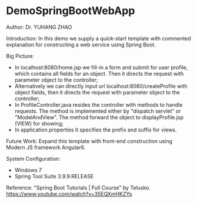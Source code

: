 # DemoSpringBootWebApp

Author: Dr. YUHANG ZHAO

Introduction: 
In this demo we supply a quick-start template with commented explanation for constructing a web service using Spring Boot.

Big Picture:
- In localhost:8080/home.jsp we fill-in a form and submit for user profile, 
  which contains all fields for an object. Then it directs the request with parameter object to the controller;
- Alternatively we can directly input url localhost:8080/createProfile with object fields, 
  then it directs the request with parameter object to the controller;
- In ProfileController.java resides the controller with methods to handle requests.
  The method is implemented either by "dispatch servlet" or "ModelAndView".
  The method forward the object to displayProfile.jsp (VIEW) for showing;
- In application.properties it specifies the prefix and suffix for views.

Future Work: Expand this template with front-end construction using Modern JS framework Angular6.

System Configuration:
- Windows 7
- Spring Tool Suite 3.9.9.RELEASE

Reference: "Spring Boot Tutorials | Full Course" by Telusko. https://www.youtube.com/watch?v=35EQXmHKZYs
